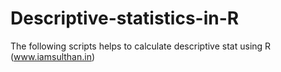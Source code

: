 # Descriptive-statistics-in-R
The following scripts helps to calculate descriptive stat using R (www.iamsulthan.in)
